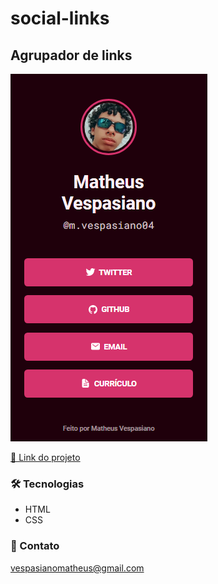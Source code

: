 # social-links
## Agrupador de links 

![preview](./.github/preview.png)

[🔗 Link do projeto](<https://vespasianoo.github.io/social-links//>)

### 🛠 Tecnologias

* HTML
* CSS


### 📩 Contato

vespasianomatheus@gmail.com
